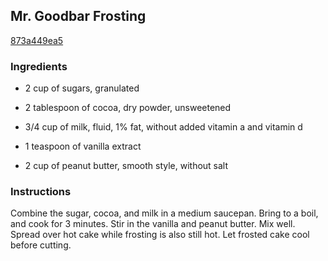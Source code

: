 ## Mr. Goodbar Frosting

[873a449ea5](http://allrecipes.com/recipe/mr-goodbar-frosting/)

### Ingredients

 - 2 cup of sugars, granulated

 - 2 tablespoon of cocoa, dry powder, unsweetened

 - 3/4 cup of milk, fluid, 1% fat, without added vitamin a and vitamin d

 - 1 teaspoon of vanilla extract

 - 2 cup of peanut butter, smooth style, without salt

### Instructions

Combine the sugar, cocoa, and milk in a medium saucepan. Bring to a boil, and cook for 3 minutes. Stir in the vanilla and peanut butter. Mix well. Spread over hot cake while frosting is also still hot. Let frosted cake cool before cutting.